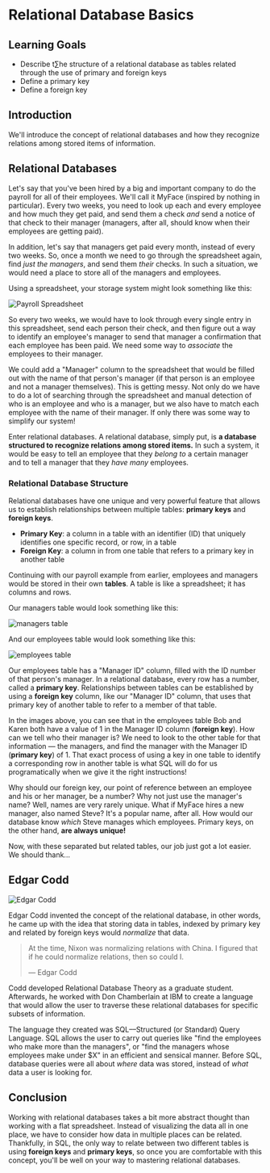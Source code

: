 # Relational Database Basics

## Learning Goals

- Describe t∑he structure of a relational database as tables related through the use of primary and foreign keys
- Define a primary key
- Define a foreign key

## Introduction

We'll introduce the concept of relational databases and how they recognize
relations among stored items of information.

## Relational Databases

Let's say that you've been hired by a big and important company to do the
payroll for all of their employees. We'll call it MyFace (inspired by nothing in
particular). Every two weeks, you need to look up each and every employee and
how much they get paid, and send them a check _and_ send a notice of that check
to their manager (managers, after all, should know when their employees are
getting paid).

In addition, let's say that managers get paid every month, instead of every two
weeks. So, once a month we need to go through the spreadsheet again, find _just
the managers_, and send them _their_ checks. In such a situation, we would need
a place to store all of the managers and employees.

Using a spreadsheet, your storage system might look something like this:

![Payroll Spreadsheet](http://readme-pics.s3.amazonaws.com/Screen%20Shot%202015-09-03%20at%205.12.12%20PM.png)

So every two weeks, we would have to look through every single entry in this
spreadsheet, send each person their check, and then figure out a way to identify
an employee's manager to send that manager a confirmation that each employee has
been paid. We need some way to _associate_ the employees to their manager.

We could add a "Manager" column to the spreadsheet that would be filled out with
the name of that person's manager (if that person is an employee and not a
manager themselves). This is getting messy. Not only do we have to do a lot of
searching through the spreadsheet and manual detection of who is an employee and
who is a manager, but we also have to match each employee with the name of their
manager. If only there was some way to simplify our system!

Enter relational databases. A relational database, simply put, is **a database
structured to recognize relations among stored items.** In such a system, it
would be easy to tell an employee that they _belong to_ a certain manager and to
tell a manager that they _have many_ employees.

### Relational Database Structure

Relational databases have one unique and very powerful feature that allows us to
establish relationships between multiple tables: **primary keys** and **foreign
keys**.

- **Primary Key**: a column in a table with an identifier (ID) that uniquely
  identifies one specific record, or row, in a table
- **Foreign Key**: a column in from one table that refers to a primary key in
  another table

Continuing with our payroll example from earlier, employees and managers would
be stored in their own **tables**. A table is like a spreadsheet; it has columns
and rows.

Our managers table would look something like this:

![managers table](https://cloud.githubusercontent.com/assets/18357112/17033515/7617ab2a-4f4c-11e6-8545-f179bdeeb500.JPG)

And our employees table would look something like this:

![employees table](https://cloud.githubusercontent.com/assets/18357112/17033522/7d7ac122-4f4c-11e6-9116-2cfebe111f27.JPG)

Our employees table has a "Manager ID" column, filled with the ID number of that
person's manager. In a relational database, every row has a number, called a
**primary key**. Relationships between tables can be established by using a
**foreign key** column, like our "Manager ID" column, that uses that primary key
of another table to refer to a member of that table.

In the images above, you can see that in the employees table Bob and Karen both
have a value of 1 in the Manager ID column (**foreign key**). How can we tell
who their manager is? We need to look to the other table for that information —
the managers, and find the manager with the Manager ID (**primary key**) of 1.
That exact process of using a key in one table to identify a corresponding row
in another table is what SQL will do for us programatically when we give it the
right instructions!

Why should our foreign key, our point of reference between an employee and his
or her manager, be a number? Why not just use the manager's name? Well, names
are very rarely unique. What if MyFace hires a new manager, also named Steve?
It's a popular name, after all. How would our database know _which_ Steve
manages which employees. Primary keys, on the other hand, **are always unique!**

Now, with these separated but related tables, our job just got a lot easier. We
should thank...

## Edgar Codd

![Edgar Codd](http://readme-pics.s3.amazonaws.com/Edgar_F_Codd.jpg)

Edgar Codd invented the concept of the relational database, in other words, he
came up with the idea that storing data in tables, indexed by primary key and
related by foreign keys would _normalize_ that data.

> At the time, Nixon was normalizing relations with China. I figured that if he
> could normalize relations, then so could I.
>
> — Edgar Codd

Codd developed Relational Database Theory as a graduate student. Afterwards, he
worked with Don Chamberlain at IBM to create a language that would allow the
user to traverse these relational databases for specific subsets of information.

The language they created was SQL––Structured (or Standard) Query Language. SQL
allows the user to carry out queries like "find the employees who make more than
the managers", or "find the managers whose employees make under $X" in an
efficient and sensical manner. Before SQL, database queries were all about
_where_ data was stored, instead of _what_ data a user is looking for.

## Conclusion

Working with relational databases takes a bit more abstract thought than working
with a flat spreadsheet. Instead of visualizing the data all in one place, we
have to consider how data in multiple places can be related. Thankfully, in SQL,
the only way to relate between two different tables is using **foreign keys**
and **primary keys**, so once you are comfortable with this concept, you'll be
well on your way to mastering relational databases.
